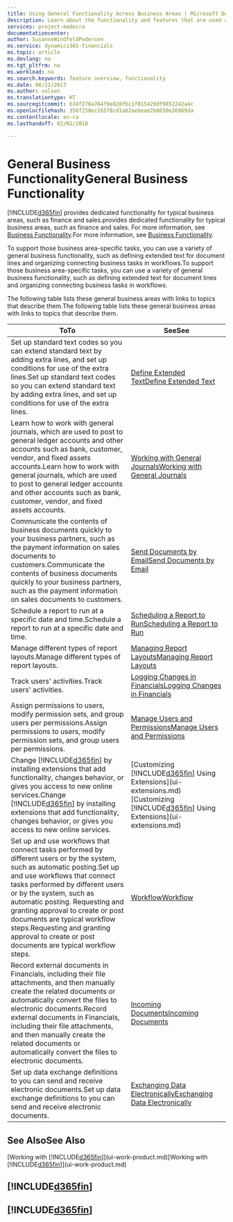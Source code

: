 ```yaml
---
title: Using General Functionality Across Business Areas | Microsoft Docs
description: Learn about the functionality and features that are used across business areas in Finance and Operations, Business edition .
services: project-madeira
documentationcenter: 
author: SusanneWindfeldPedersen
ms.service: dynamics365-financials
ms.topic: article
ms.devlang: na
ms.tgt_pltfrm: na
ms.workload: na
ms.search.keywords: feature overview, functionality
ms.date: 08/21/2017
ms.author: solsen
ms.translationtype: HT
ms.sourcegitcommit: b34f276a764f0e828fbc1f015429df9852242a4c
ms.openlocfilehash: 356f158ec16578cd1ab2aebeae2b6650e26969da
ms.contentlocale: en-ca
ms.lasthandoff: 02/02/2018

---
```

# <a name="general-business-functionality"></a><span data-ttu-id="99202-103">General Business Functionality</span><span class="sxs-lookup"><span data-stu-id="99202-103">General Business Functionality</span></span>
[!INCLUDE[d365fin](includes/d365fin_md.md)] <span data-ttu-id="99202-104"> provides dedicated functionality for typical business areas, such as finance and sales.</span><span class="sxs-lookup"><span data-stu-id="99202-104">provides dedicated functionality for typical business areas, such as finance and sales.</span></span> <span data-ttu-id="99202-105">For more information, see [Business Functionality](madeira-business-functionality.md).</span><span class="sxs-lookup"><span data-stu-id="99202-105">For more information, see [Business Functionality](madeira-business-functionality.md).</span></span>

<span data-ttu-id="99202-106">To support those business area-specific tasks, you can use a variety of general business functionality, such as defining extended text for document lines and organizing connecting business tasks in workflows.</span><span class="sxs-lookup"><span data-stu-id="99202-106">To support those business area-specific tasks, you can use a variety of general business functionality, such as defining extended text for document lines and organizing connecting business tasks in workflows.</span></span>



<span data-ttu-id="99202-107">The following table lists these general business areas with links to topics that describe them.</span><span class="sxs-lookup"><span data-stu-id="99202-107">The following table lists these general business areas with links to topics that describe them.</span></span>

| <span data-ttu-id="99202-108">To</span><span class="sxs-lookup"><span data-stu-id="99202-108">To</span></span> | <span data-ttu-id="99202-109">See</span><span class="sxs-lookup"><span data-stu-id="99202-109">See</span></span> |
| --- | --- |
| <span data-ttu-id="99202-110">Set up standard text codes so you can extend standard text by adding extra lines, and set up conditions for use of the extra lines.</span><span class="sxs-lookup"><span data-stu-id="99202-110">Set up standard text codes so you can extend standard text by adding extra lines, and set up conditions for use of the extra lines.</span></span> |[<span data-ttu-id="99202-111">Define Extended Text</span><span class="sxs-lookup"><span data-stu-id="99202-111">Define Extended Text</span></span>](ui-how-define-ext-text.md) |
| <span data-ttu-id="99202-112">Learn how to work with general journals, which are used to post to general ledger accounts and other accounts such as bank, customer, vendor, and fixed assets accounts.</span><span class="sxs-lookup"><span data-stu-id="99202-112">Learn how to work with general journals, which are used to post to general ledger accounts and other accounts such as bank, customer, vendor, and fixed assets accounts.</span></span> |[<span data-ttu-id="99202-113">Working with General Journals</span><span class="sxs-lookup"><span data-stu-id="99202-113">Working with General Journals</span></span>](ui-work-general-journals.md) |
| <span data-ttu-id="99202-114">Communicate the contents of business documents quickly to your business partners, such as the payment information on sales documents to customers.</span><span class="sxs-lookup"><span data-stu-id="99202-114">Communicate the contents of business documents quickly to your business partners, such as the payment information on sales documents to customers.</span></span> |[<span data-ttu-id="99202-115">Send Documents by Email</span><span class="sxs-lookup"><span data-stu-id="99202-115">Send Documents by Email</span></span>](ui-how-send-documents-email.md) |
| <span data-ttu-id="99202-116">Schedule a report to run at a specific date and time.</span><span class="sxs-lookup"><span data-stu-id="99202-116">Schedule a report to run at a specific date and time.</span></span> |[<span data-ttu-id="99202-117">Scheduling a Report to Run</span><span class="sxs-lookup"><span data-stu-id="99202-117">Scheduling a Report to Run</span></span>](ui-work-report.md#ScheduleReport) |
| <span data-ttu-id="99202-118">Manage different types of report layouts.</span><span class="sxs-lookup"><span data-stu-id="99202-118">Manage different types of report layouts.</span></span> |[<span data-ttu-id="99202-119">Managing Report Layouts</span><span class="sxs-lookup"><span data-stu-id="99202-119">Managing Report Layouts</span></span>](ui-manage-report-layouts.md) |
| <span data-ttu-id="99202-120">Track users' activities.</span><span class="sxs-lookup"><span data-stu-id="99202-120">Track users' activities.</span></span>|[<span data-ttu-id="99202-121">Logging Changes in Financials</span><span class="sxs-lookup"><span data-stu-id="99202-121">Logging Changes in Financials</span></span>](across-log-changes.md)|
|<span data-ttu-id="99202-122">Assign permissions to users, modify permission sets, and group users per permissions.</span><span class="sxs-lookup"><span data-stu-id="99202-122">Assign permissions to users, modify permission sets, and group users per permissions.</span></span>|[<span data-ttu-id="99202-123">Manage Users and Permissions</span><span class="sxs-lookup"><span data-stu-id="99202-123">Manage Users and Permissions</span></span>](ui-how-users-permissions.md)|
| <span data-ttu-id="99202-124">Change [!INCLUDE[d365fin](includes/d365fin_md.md)] by installing extensions that add functionality, changes behavior, or gives you access to new online services.</span><span class="sxs-lookup"><span data-stu-id="99202-124">Change [!INCLUDE[d365fin](includes/d365fin_md.md)] by installing extensions that add functionality, changes behavior, or gives you access to new online services.</span></span> |<span data-ttu-id="99202-125">[Customizing [!INCLUDE[d365fin](includes/d365fin_md.md)] Using Extensions](ui-extensions.md)</span><span class="sxs-lookup"><span data-stu-id="99202-125">[Customizing [!INCLUDE[d365fin](includes/d365fin_md.md)] Using Extensions](ui-extensions.md)</span></span> |
|<span data-ttu-id="99202-126">Set up and use workflows that connect tasks performed by different users or by the system, such as automatic posting.</span><span class="sxs-lookup"><span data-stu-id="99202-126">Set up and use workflows that connect tasks performed by different users or by the system, such as automatic posting.</span></span> <span data-ttu-id="99202-127">Requesting and granting approval to create or post documents are typical workflow steps.</span><span class="sxs-lookup"><span data-stu-id="99202-127">Requesting and granting approval to create or post documents are typical workflow steps.</span></span>|[<span data-ttu-id="99202-128">Workflow</span><span class="sxs-lookup"><span data-stu-id="99202-128">Workflow</span></span>](across-workflow.md)|
|<span data-ttu-id="99202-129">Record external documents in Financials, including their file attachments, and then manually create the related documents or automatically convert the files to electronic documents.</span><span class="sxs-lookup"><span data-stu-id="99202-129">Record external documents in Financials, including their file attachments, and then manually create the related documents or automatically convert the files to electronic documents.</span></span>|[<span data-ttu-id="99202-130">Incoming Documents</span><span class="sxs-lookup"><span data-stu-id="99202-130">Incoming Documents</span></span>](across-income-documents.md)|
| <span data-ttu-id="99202-131">Set up data exchange definitions to you can send and receive electronic documents.</span><span class="sxs-lookup"><span data-stu-id="99202-131">Set up data exchange definitions to you can send and receive electronic documents.</span></span> |[<span data-ttu-id="99202-132">Exchanging Data Electronically</span><span class="sxs-lookup"><span data-stu-id="99202-132">Exchanging Data Electronically</span></span>](across-data-exchange.md) |

## <a name="see-also"></a><span data-ttu-id="99202-133">See Also</span><span class="sxs-lookup"><span data-stu-id="99202-133">See Also</span></span>
<span data-ttu-id="99202-134">[Working with [!INCLUDE[d365fin](includes/d365fin_md.md)]](ui-work-product.md)</span><span class="sxs-lookup"><span data-stu-id="99202-134">[Working with [!INCLUDE[d365fin](includes/d365fin_md.md)]](ui-work-product.md)</span></span>

## [!INCLUDE[d365fin](includes/free_trial_md.md)]  
## [!INCLUDE[d365fin](includes/training_link_md.md)]

